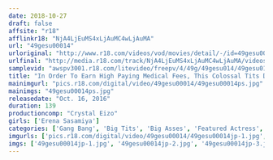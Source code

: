 ```yaml
---
date: 2018-10-27
draft: false
affsite: "r18"
afflinkr18: "NjA4LjEuMS4xLjAuMC4wLjAuMA"
url: "49gesu00014"
urloriginal: "http://www.r18.com/videos/vod/movies/detail/-/id=49gesu00014"
urlfinal: "http://media.r18.com/track/NjA4LjEuMS4xLjAuMC4wLjAuMA/videos/vod/movies/detail/-/id=49gesu00014"
samplevid: "awspv3001.r18.com/litevideo/freepv/4/49g/49gesu014/49gesu014_dmb_w.mp4"
title: "In Order To Earn High Paying Medical Fees, This Colossal Tits Dental Assistant Is Forced To Obey An Evil Doctor And Fuck Her Way To The Top Elena Sasamiya"
mainimgurl: "pics.r18.com/digital/video/49gesu00014/49gesu00014ps.jpg"
mainimgs: "49gesu00014ps.jpg"
releasedate: "Oct. 16, 2016"
duration: 139
productioncomp: "Crystal Eizo"
girls: ['Erena Sasamiya']
categories: ['Gang Bang', 'Big Tits', 'Big Asses', 'Featured Actress', 'Creampie', 'Titty Fuck', 'Facial', 'Deep Throat', 'Hi-Def']
imgurls: ['pics.r18.com/digital/video/49gesu00014/49gesu00014jp-1.jpg', 'pics.r18.com/digital/video/49gesu00014/49gesu00014jp-2.jpg', 'pics.r18.com/digital/video/49gesu00014/49gesu00014jp-3.jpg', 'pics.r18.com/digital/video/49gesu00014/49gesu00014jp-4.jpg', 'pics.r18.com/digital/video/49gesu00014/49gesu00014jp-5.jpg', 'pics.r18.com/digital/video/49gesu00014/49gesu00014jp-6.jpg', 'pics.r18.com/digital/video/49gesu00014/49gesu00014jp-7.jpg', 'pics.r18.com/digital/video/49gesu00014/49gesu00014jp-8.jpg', 'pics.r18.com/digital/video/49gesu00014/49gesu00014jp-9.jpg', 'pics.r18.com/digital/video/49gesu00014/49gesu00014jp-10.jpg', 'pics.r18.com/digital/video/49gesu00014/49gesu00014jp-11.jpg', 'pics.r18.com/digital/video/49gesu00014/49gesu00014jp-12.jpg', 'pics.r18.com/digital/video/49gesu00014/49gesu00014jp-13.jpg', 'pics.r18.com/digital/video/49gesu00014/49gesu00014jp-14.jpg', 'pics.r18.com/digital/video/49gesu00014/49gesu00014jp-15.jpg', 'pics.r18.com/digital/video/49gesu00014/49gesu00014jp-16.jpg', 'pics.r18.com/digital/video/49gesu00014/49gesu00014jp-17.jpg', 'pics.r18.com/digital/video/49gesu00014/49gesu00014jp-18.jpg', 'pics.r18.com/digital/video/49gesu00014/49gesu00014jp-19.jpg', 'pics.r18.com/digital/video/49gesu00014/49gesu00014jp-20.jpg']
imgs: ['49gesu00014jp-1.jpg', '49gesu00014jp-2.jpg', '49gesu00014jp-3.jpg', '49gesu00014jp-4.jpg', '49gesu00014jp-5.jpg', '49gesu00014jp-6.jpg', '49gesu00014jp-7.jpg', '49gesu00014jp-8.jpg', '49gesu00014jp-9.jpg', '49gesu00014jp-10.jpg', '49gesu00014jp-11.jpg', '49gesu00014jp-12.jpg', '49gesu00014jp-13.jpg', '49gesu00014jp-14.jpg', '49gesu00014jp-15.jpg', '49gesu00014jp-16.jpg', '49gesu00014jp-17.jpg', '49gesu00014jp-18.jpg', '49gesu00014jp-19.jpg', '49gesu00014jp-20.jpg']
---
```

